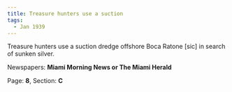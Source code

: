 ```yaml
---  
title: Treasure hunters use a suction  
tags:  
  - Jan 1939  
---  
```

  
Treasure hunters use a suction dredge offshore Boca Ratone [sic] in search of sunken silver.  
  
Newspapers: **Miami Morning News or The Miami Herald**  
  
Page: **8**, Section: **C** 

